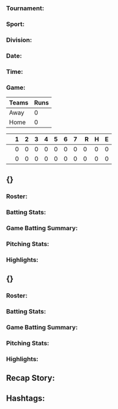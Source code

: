 ### Tournament:

### Sport:

### Division:

### Date:

### Time:

### Game:

| Teams | Runs |
| ------|------|
| Away  | 0    |
| Home  | 0    |

|     | 1 | 2 | 3 | 4 | 5 | 6 | 7 |  R | H | E |
|-----|---|---|---|---|---|---|---|----|---|---|
|     | 0 | 0 | 0 | 0 | 0 | 0 | 0 | 0  | 0 | 0 |
|     | 0 | 0 | 0 | 0 | 0 | 0 | 0 | 0  | 0 | 0 |

## {}

### Roster:



### Batting Stats:


### Game Batting Summary:



### Pitching Stats:



### Highlights:



## {}

### Roster:



### Batting Stats:


### Game Batting Summary:



### Pitching Stats:



### Highlights:



## Recap Story:



## Hashtags:


